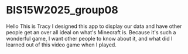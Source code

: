 # BIS15W2025_group08

Hello This is Tracy I designed this app to display our data and have other people get an over all ideal on what's Minecraft is.
Because it's such a wonderful game, I want other people to know about it, and what did I learned out of this video game when I played.  